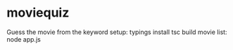 # moviequiz
Guess the movie from the keyword
setup:
    typings install
    tsc
build movie list:
    node app.js